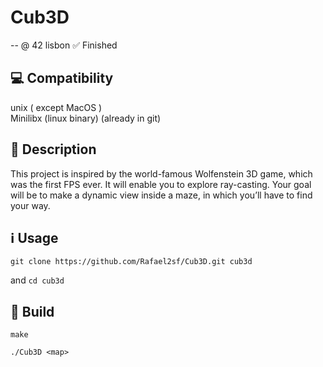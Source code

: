 # Cub3D
-- @ 42 lisbon
✅ Finished  

## 💻 Compatibility
unix ( except MacOS )  
Minilibx (linux binary) (already in git)

## 📝 Description
This project is inspired by the world-famous Wolfenstein 3D game, which
was the first FPS ever. It will enable you to explore ray-casting. Your goal will be to
make a dynamic view inside a maze, in which you’ll have to find your way.

## ℹ️ Usage

~~~git
git clone https://github.com/Rafael2sf/Cub3D.git cub3d
~~~

and `cd cub3d`

## 🔨 Build

~~~shell
make
~~~

~~~shell
./Cub3D <map>
~~~
